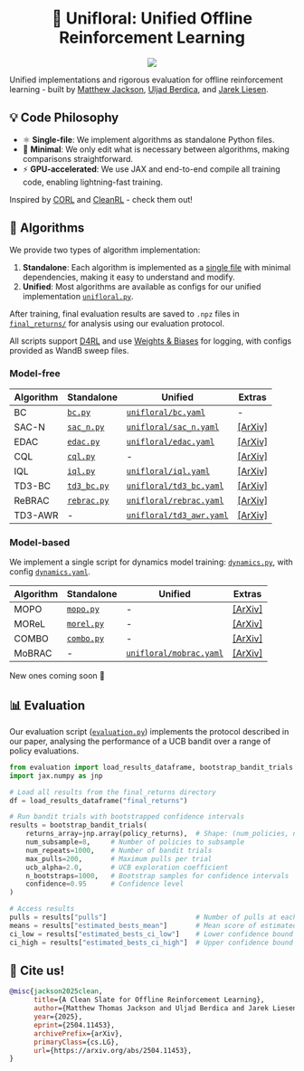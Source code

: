 <h1 align="center">🌹 Unifloral: Unified Offline Reinforcement Learning</h1>

<p align="center">
    <a href= "https://arxiv.org/abs/2504.11453">
        <img src="https://img.shields.io/badge/arXiv-2504.11453-b31b1b.svg" /></a>
</p>

Unified implementations and rigorous evaluation for offline reinforcement learning - built by [Matthew Jackson](https://github.com/EmptyJackson), [Uljad Berdica](https://github.com/uljad), and [Jarek Liesen](https://github.com/keraJLi).

## 💡 Code Philosophy

- ⚛️ **Single-file**: We implement algorithms as standalone Python files.
- 🤏 **Minimal**: We only edit what is necessary between algorithms, making comparisons straightforward.
- ⚡️ **GPU-accelerated**: We use JAX and end-to-end compile all training code, enabling lightning-fast training.

Inspired by [CORL](https://github.com/tinkoff-ai/CORL) and [CleanRL](https://github.com/vwxyzjn/cleanrl) - check them out!

## 🤖 Algorithms

We provide two types of algorithm implementation:

1. **Standalone**: Each algorithm is implemented as a [single file](algorithms) with minimal dependencies, making it easy to understand and modify.
2. **Unified**: Most algorithms are available as configs for our unified implementation [`unifloral.py`](algorithms/unifloral.py).

After training, final evaluation results are saved to `.npz` files in [`final_returns/`](final_returns) for analysis using our evaluation protocol.

All scripts support [D4RL](https://github.com/Farama-Foundation/D4RL) and use [Weights & Biases](https://wandb.ai) for logging, with configs provided as WandB sweep files.

### Model-free

| Algorithm | Standalone | Unified | Extras |
| --- | --- | --- | --- |
| BC | [`bc.py`](algorithms/bc.py) | [`unifloral/bc.yaml`](configs/unifloral/bc.yaml) | - |
| SAC-N | [`sac_n.py`](algorithms/sac_n.py) | [`unifloral/sac_n.yaml`](configs/unifloral/sac_n.yaml) | [[ArXiv]](https://arxiv.org/abs/2110.01548) |
| EDAC | [`edac.py`](algorithms/edac.py) | [`unifloral/edac.yaml`](configs/unifloral/edac.yaml) | [[ArXiv]](https://arxiv.org/abs/2110.01548) |
| CQL | [`cql.py`](algorithms/cql.py) | - | [[ArXiv]](https://arxiv.org/abs/2006.04779) |
| IQL | [`iql.py`](algorithms/iql.py) | [`unifloral/iql.yaml`](configs/unifloral/iql.yaml) | [[ArXiv]](https://arxiv.org/abs/2110.06169) |
| TD3-BC | [`td3_bc.py`](algorithms/td3_bc.py) | [`unifloral/td3_bc.yaml`](configs/unifloral/td3_bc.yaml) | [[ArXiv]](https://arxiv.org/abs/2106.06860) |
| ReBRAC | [`rebrac.py`](algorithms/rebrac.py) | [`unifloral/rebrac.yaml`](configs/unifloral/rebrac.yaml) | [[ArXiv]](https://arxiv.org/abs/2305.09836) |
| TD3-AWR | - | [`unifloral/td3_awr.yaml`](configs/unifloral/td3_awr.yaml) | [[ArXiv]](https://arxiv.org/abs/2504.11453) |

### Model-based

We implement a single script for dynamics model training: [`dynamics.py`](algorithms/dynamics.py), with config [`dynamics.yaml`](configs/dynamics.yaml).

| Algorithm | Standalone | Unified | Extras |
| --- | --- | --- | --- |
| MOPO | [`mopo.py`](algorithms/mopo.py) | - | [[ArXiv]](https://arxiv.org/abs/2005.13239) |
| MOReL | [`morel.py`](algorithms/morel.py) | - | [[ArXiv]](https://arxiv.org/abs/2005.05951) |
| COMBO | [`combo.py`](algorithms/combo.py) | - | [[ArXiv]](https://arxiv.org/abs/2102.08363) |
| MoBRAC | - | [`unifloral/mobrac.yaml`](configs/unifloral/mobrac.yaml) | [[ArXiv]](https://arxiv.org/abs/2504.11453) |

New ones coming soon 👀

## 📊 Evaluation

Our evaluation script ([`evaluation.py`](evaluation.py)) implements the protocol described in our paper, analysing the performance of a UCB bandit over a range of policy evaluations.

```python
from evaluation import load_results_dataframe, bootstrap_bandit_trials
import jax.numpy as jnp

# Load all results from the final_returns directory
df = load_results_dataframe("final_returns")

# Run bandit trials with bootstrapped confidence intervals
results = bootstrap_bandit_trials(
    returns_array=jnp.array(policy_returns),  # Shape: (num_policies, num_rollouts)
    num_subsample=8,     # Number of policies to subsample
    num_repeats=1000,    # Number of bandit trials
    max_pulls=200,       # Maximum pulls per trial
    ucb_alpha=2.0,       # UCB exploration coefficient
    n_bootstraps=1000,   # Bootstrap samples for confidence intervals
    confidence=0.95      # Confidence level
)

# Access results
pulls = results["pulls"]                      # Number of pulls at each step
means = results["estimated_bests_mean"]       # Mean score of estimated best policy
ci_low = results["estimated_bests_ci_low"]    # Lower confidence bound
ci_high = results["estimated_bests_ci_high"]  # Upper confidence bound
```

## 📝 Cite us!
```bibtex
@misc{jackson2025clean,
      title={A Clean Slate for Offline Reinforcement Learning},
      author={Matthew Thomas Jackson and Uljad Berdica and Jarek Liesen and Shimon Whiteson and Jakob Nicolaus Foerster},
      year={2025},
      eprint={2504.11453},
      archivePrefix={arXiv},
      primaryClass={cs.LG},
      url={https://arxiv.org/abs/2504.11453},
}
```
